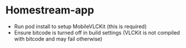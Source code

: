 # Homestream-app

- Run pod install to setup MobileVLCKit (this is required)
- Ensure bitcode is turned off in build settings (VLCKit is not compiled with bitcode and may fail otherwise)
